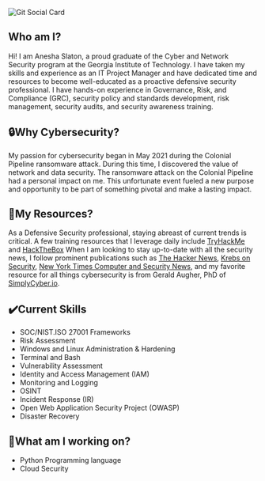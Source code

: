 ![Git Social Card](https://user-images.githubusercontent.com/47692406/208826503-47d655ac-b389-4d00-9f03-98cd8291a21f.png)


## Who am I?
Hi! I am Anesha Slaton, a proud graduate of the Cyber and Network Security program at the Georgia Institute of Technology. I have taken my skills and experience as an IT Project Manager and have dedicated time and resources to become well-educated as a proactive defensive security professional. I have hands-on experience in Governance, Risk, and Compliance (GRC), security policy and standards development, risk management, security audits, and security awareness training.

## 🔒Why Cybersecurity?
My passion for cybersecurity began in May 2021 during the Colonial Pipeline ransomware attack. During this time, I discovered the value of network and data security. The ransomware attack on the Colonial Pipeline had a personal impact on me. This unfortunate event fueled a new purpose and opportunity to be part of something pivotal and make a lasting impact.

## 📑My Resources?
As a Defensive Security professional, staying abreast of current trends is critical.
A few training resources that I leverage daily include [TryHackMe](https://www.tryhackme.com) and [HackTheBox](https://www/Hackthebox.com/)
When I am looking to stay up-to-date with all the security news, I follow prominent publications such as [The Hacker News](https://thehackernews.com/), [Krebs on Security](https://krebsonsecurity.com/), [New York Times Computer and Security News](https://www.nytimes.com/topic/subject/computer-security-cybersecurity), and my favorite resource for all things cybersecurity is from Gerald Augher, PhD of [SimplyCyber.io](https://www.simplycyber.io/).

## ✔️Current Skills
- SOC/NIST.ISO 27001 Frameworks
- Risk Assessment
- Windows and Linux Administration & Hardening
- Terminal and Bash
- Vulnerability Assessment
- Identity and Access Management (IAM)
- Monitoring and Logging
- OSINT
- Incident Response (IR)
- Open Web Application Security Project (OWASP)
- Disaster Recovery

## 🚧What am I working on?
- Python Programming language
- Cloud Security
